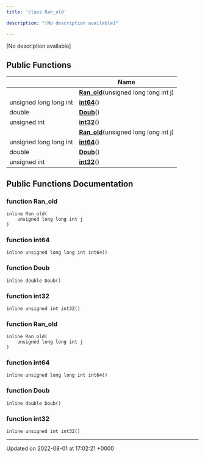 ```yaml
---
title: 'class Ran_old'

description: "[No description available]"

---
```









[No description available]

## Public Functions

|                | Name           |
| -------------- | -------------- |
| | **[Ran_old](/documentation/code/classes/classran__old/#function-ran-old)**(unsigned long long int j) |
| unsigned long long int | **[int64](/documentation/code/classes/classran__old/#function-int64)**() |
| double | **[Doub](/documentation/code/classes/classran__old/#function-doub)**() |
| unsigned int | **[int32](/documentation/code/classes/classran__old/#function-int32)**() |
| | **[Ran_old](/documentation/code/classes/classran__old/#function-ran-old)**(unsigned long long int j) |
| unsigned long long int | **[int64](/documentation/code/classes/classran__old/#function-int64)**() |
| double | **[Doub](/documentation/code/classes/classran__old/#function-doub)**() |
| unsigned int | **[int32](/documentation/code/classes/classran__old/#function-int32)**() |

## Public Functions Documentation

### function Ran_old

```
inline Ran_old(
    unsigned long long int j
)
```


### function int64

```
inline unsigned long long int int64()
```


### function Doub

```
inline double Doub()
```


### function int32

```
inline unsigned int int32()
```


### function Ran_old

```
inline Ran_old(
    unsigned long long int j
)
```


### function int64

```
inline unsigned long long int int64()
```


### function Doub

```
inline double Doub()
```


### function int32

```
inline unsigned int int32()
```


-------------------------------

Updated on 2022-08-01 at 17:02:21 +0000